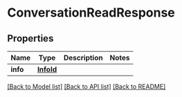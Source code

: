 # ConversationReadResponse


## Properties
Name | Type | Description | Notes
------------ | ------------- | ------------- | -------------
**info** | [**InfoId**](InfoId.md) |  | 


[[Back to Model list]](../../README.md#models) [[Back to API list]](../../README.md#available-methods) [[Back to README]](../../README.md)


